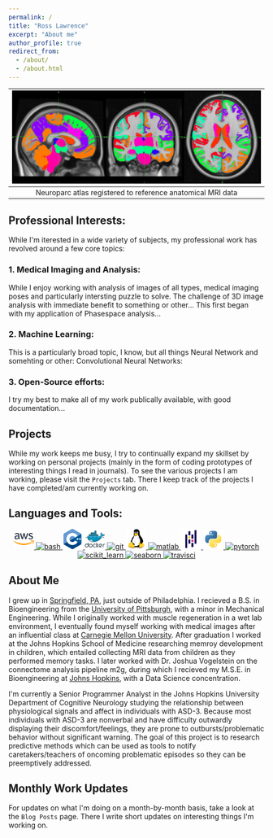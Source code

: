 ```yaml
---
permalink: /
title: "Ross Lawrence"
excerpt: "About me"
author_profile: true
redirect_from: 
  - /about/
  - /about.html
---
```


| ![test this](./images/custom/neuro_atlas.png)  |
|:--:|
| Neuroparc atlas registered to reference anatomical MRI data  |

## Professional Interests:
While I'm iterested in a wide variety of subjects, my professional work has revolved around a few core topics:

### 1. Medical Imaging and Analysis:
While I enjoy working with analysis of images of all types, medical imaging poses and particularly intersting puzzle to solve. The challenge of 3D image analysis with immediate benefit to something or other... This first began with my application of Phasespace analysis...
### 2. Machine Learning:
This is a particularly broad topic, I know, but all things Neural Network and somehting or other:
Convolutional Neural Networks:
### 3. Open-Source efforts:
I try my best to make all of my work publically available, with good documentation...

## Projects
While my work keeps me busy, I try to continually expand my skillset by working on personal projects (mainly in the form of coding prototypes of interesting things I read in journals). To see the various projects I am working, please visit the `Projects` tab. There I keep track of the projects I have completed/am currently working on.
<!-- - [Autism research](./projects/ASD-3) -->
<!-- - [MRI super resolution](./projects/SR_MRI) -->
<!-- - [X-ray classification](./projects/x-ray_classifier_kaggle) -->
<!-- - [Obsidian Repository](./projects/obsidian) -->


## Languages and Tools:
<!-- <div style="background-color: #E5E9F0; opacity: 0.9; padding: 5px; border: 1px solid gray;"> -->
<div>
<p align="center" padding="2px"> <a href="https://aws.amazon.com" target="_blank" rel="noreferrer"> <img src="https://raw.githubusercontent.com/devicons/devicon/master/icons/amazonwebservices/amazonwebservices-original-wordmark.svg" alt="aws" width="40" height="40"/> </a> 
  <a href="https://www.gnu.org/software/bash/" target="_blank" rel="noreferrer"> <img src="https://www.vectorlogo.zone/logos/gnu_bash/gnu_bash-icon.svg" alt="bash" width="40" height="40"/> </a>
  <a href="https://www.w3schools.com/cpp/" target="_blank" rel="noreferrer"> <img src="https://raw.githubusercontent.com/devicons/devicon/master/icons/cplusplus/cplusplus-original.svg" alt="cplusplus" width="40" height="40"/> </a> 
  <a href="https://www.docker.com/" target="_blank" rel="noreferrer"> <img src="https://raw.githubusercontent.com/devicons/devicon/master/icons/docker/docker-original-wordmark.svg" alt="docker" width="40" height="40"/> </a> 
  <a href="https://git-scm.com/" target="_blank" rel="noreferrer"> <img src="https://www.vectorlogo.zone/logos/git-scm/git-scm-icon.svg" alt="git" width="40" height="40"/> </a> 
  <a href="https://www.linux.org/" target="_blank" rel="noreferrer"> <img src="https://raw.githubusercontent.com/devicons/devicon/master/icons/linux/linux-original.svg" alt="linux" width="40" height="40"/> </a> 
  <a href="https://www.mathworks.com/" target="_blank" rel="noreferrer"> <img src="https://upload.wikimedia.org/wikipedia/commons/2/21/Matlab_Logo.png" alt="matlab" width="40" height="40"/> </a> 
  <a href="https://pandas.pydata.org/" target="_blank" rel="noreferrer"> <img src="https://raw.githubusercontent.com/devicons/devicon/2ae2a900d2f041da66e950e4d48052658d850630/icons/pandas/pandas-original.svg" alt="pandas" width="40" height="40"/> </a> 
  <a href="https://www.python.org" target="_blank" rel="noreferrer"> <img src="https://raw.githubusercontent.com/devicons/devicon/master/icons/python/python-original.svg" alt="python" width="40" height="40"/> </a> 
  <a href="https://pytorch.org/" target="_blank" rel="noreferrer"> <img src="https://www.vectorlogo.zone/logos/pytorch/pytorch-icon.svg" alt="pytorch" width="40" height="40"/> </a> 
  <a href="https://scikit-learn.org/" target="_blank" rel="noreferrer"> <img src="https://upload.wikimedia.org/wikipedia/commons/0/05/Scikit_learn_logo_small.svg" alt="scikit_learn" width="40" height="40"/> </a> 
  <a href="https://seaborn.pydata.org/" target="_blank" rel="noreferrer"> <img src="https://seaborn.pydata.org/_images/logo-mark-lightbg.svg" alt="seaborn" width="40" height="40"/> </a> 
  <a href="https://travis-ci.org" target="_blank" rel="noreferrer"> <img src="https://www.vectorlogo.zone/logos/travis-ci/travis-ci-icon.svg" alt="travisci" width="40" height="40"/> </a> </p>
</div>
<!-- <p></p> -->
<!-- <p align="center">&nbsp;<img align="center" src="https://github-readme-stats.vercel.app/api?username=lawreros&show_icons=true&locale=en&theme=dark" alt="lawreros" /></p> -->


## About Me
I grew up in [Springfield, PA](https://www.springfielddelco.org/), just outside of Philadelphia. I recieved a B.S. in Bioengineering from the [University of Pittsburgh](https://www.engineering.pitt.edu/bioengineering), with a minor in Mechanical Engineering. While I originally worked with muscle regeneration in a wet lab environment, I eventually found myself working with medical images after an influential class at [Carnegie Mellon University](https://www.cmu.edu/). After graduation I worked at the Johns Hopkins School of Medicine researching memroy development in children, which entailed collecting MRI data from children as they performed memory tasks. I later worked with Dr. Joshua Vogelstein on the connectome analysis pipeline m2g, during which I recieved my M.S.E. in Bioengineering at [Johns Hopkins](https://www.bme.jhu.edu/), with a Data Science concentration.

I'm currently a Senior Programmer Analyst in the Johns Hopkins University Department of Cognitive Neurology studying the relationship between physiological signals and affect in individuals with ASD-3. Because most individuals with ASD-3 are nonverbal and have difficulty outwardly displaying their discomfort/feelings, they are prone to outbursts/problematic behavior without significant warning. The goal of this project is to research predictive methods which can be used as tools to notify caretakers/teachers of oncoming problematic episodes so they can be preemptively addressed.

## Monthly Work Updates
For updates on what I'm doing on a month-by-month basis, take a look at the `Blog Posts` page. There I write short updates on interesting things I'm working on.